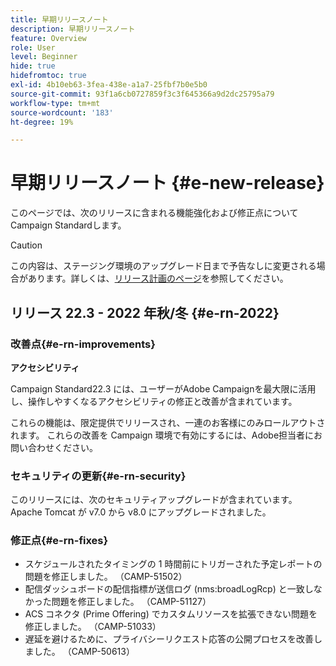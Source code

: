 ```yaml
---
title: 早期リリースノート
description: 早期リリースノート
feature: Overview
role: User
level: Beginner
hide: true
hidefromtoc: true
exl-id: 4b10eb63-3fea-438e-a1a7-25fbf7b0e5b0
source-git-commit: 93f1a6cb0727859f3c3f645366a9d2dc25795a79
workflow-type: tm+mt
source-wordcount: '183'
ht-degree: 19%

---
```



# 早期リリースノート {#e-new-release}

このページでは、次のリリースに含まれる機能強化および修正点についてCampaign Standardします。

>[!CAUTION]
>
> この内容は、ステージング環境のアップグレード日まで予告なしに変更される場合があります。詳しくは、[リリース計画のページ](../../rn/using/release-planning.md)を参照してください。

## リリース 22.3 - 2022 年秋/冬 {#e-rn-2022}

### 改善点{#e-rn-improvements}

**アクセシビリティ**

Campaign Standard22.3 には、ユーザーがAdobe Campaignを最大限に活用し、操作しやすくなるアクセシビリティの修正と改善が含まれています。

これらの機能は、限定提供でリリースされ、一連のお客様にのみロールアウトされます。 これらの改善を Campaign 環境で有効にするには、Adobe担当者にお問い合わせください。

<!--
* **Data retention**

    Data retention periods have been reduced to avoid overloading Campaign server. However, you can still modify these values and define a custom period of time based on your needs and data retention policies. To change retention periods, contact Adobe.
-->

### セキュリティの更新{#e-rn-security}

このリリースには、次のセキュリティアップグレードが含まれています。Apache Tomcat が v7.0 から v8.0 にアップグレードされました。

### 修正点{#e-rn-fixes}

* スケジュールされたタイミングの 1 時間前にトリガーされた予定レポートの問題を修正しました。 （CAMP-51502）
* 配信ダッシュボードの配信指標が送信ログ (nms:broadLogRcp) と一致しなかった問題を修正しました。 （CAMP-51127）
* ACS コネクタ (Prime Offering) でカスタムリソースを拡張できない問題を修正しました。 （CAMP-51033）
* 遅延を避けるために、プライバシーリクエスト応答の公開プロセスを改善しました。 （CAMP-50613）